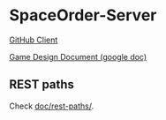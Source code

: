 # SpaceOrder-Server

[GitHub Client](https://github.com/Chnapy/SpaceOrder-Client)

[Game Design Document (google doc)](https://docs.google.com/document/d/1-JW2kC93YbZh6Bva10zljln3SZr6x_JMIuP6pl2sP4I/edit?usp=sharing)

## REST paths

Check [doc/rest-paths/](doc/rest-paths).

